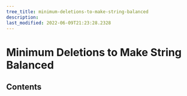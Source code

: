 ```yaml
---
tree_title: minimum-deletions-to-make-string-balanced
description: 
last_modified: 2022-06-09T21:23:28.2328
---
```


# Minimum Deletions to Make String Balanced

## Contents
